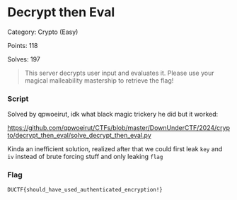 # Decrypt then Eval

Category: Crypto (Easy)

Points: 118

Solves: 197

>This server decrypts user input and evaluates it. Please use your magical malleability mastership to retrieve the flag!


### Script

Solved by qpwoeirut, idk what black magic trickery he did but it worked:

https://github.com/qpwoeirut/CTFs/blob/master/DownUnderCTF/2024/crypto/decrypt_then_eval/solve_decrypt_then_eval.py

Kinda an inefficient solution, realized after that we could first leak `key` and `iv` instead of brute forcing stuff and only leaking `flag`


### Flag

```DUCTF{should_have_used_authenticated_encryption!}```
